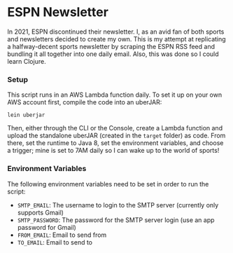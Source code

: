 # ESPN Newsletter

In 2021, ESPN discontinued their newsletter. I, as an avid fan of both sports and newsletters decided to create my own. This is my attempt at replicating a halfway-decent sports newsletter by scraping the ESPN RSS feed and bundling it all together into one daily email. Also, this was done so I could learn Clojure.

### Setup
This script runs in an AWS Lambda function daily. To set it up on your own AWS account first, compile the code into an uberJAR:
```
lein uberjar
```
Then, either through the CLI or the Console, create a Lambda function and upload the standalone uberJAR (created in the `target` folder) as code. From there, set the runtime to Java 8, set the environment variables, and choose a trigger; mine is set to 7AM daily so I can wake up to the world of sports!  

### Environment Variables
The following environment variables need to be set in order to run the script:
- `SMTP_EMAIL`: The username to login to the SMTP server (currently only supports Gmail)
- `SMTP_PASSWORD`: The password for the SMTP server login (use an app password for Gmail)
- `FROM_EMAIL`: Email to send from
- `TO_EMAIL`: Email to send to

